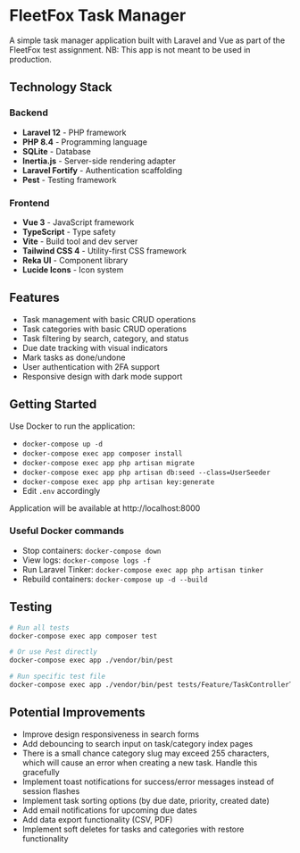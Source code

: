 # FleetFox Task Manager

A simple task manager application built with Laravel and Vue as part of the FleetFox test assignment.
NB: This app is not meant to be used in production.

## Technology Stack

### Backend
- **Laravel 12** - PHP framework
- **PHP 8.4** - Programming language
- **SQLite** - Database
- **Inertia.js** - Server-side rendering adapter
- **Laravel Fortify** - Authentication scaffolding
- **Pest** - Testing framework

### Frontend
- **Vue 3** - JavaScript framework
- **TypeScript** - Type safety
- **Vite** - Build tool and dev server
- **Tailwind CSS 4** - Utility-first CSS framework
- **Reka UI** - Component library
- **Lucide Icons** - Icon system

## Features

- Task management with basic CRUD operations
- Task categories with basic CRUD operations
- Task filtering by search, category, and status
- Due date tracking with visual indicators
- Mark tasks as done/undone
- User authentication with 2FA support
- Responsive design with dark mode support

## Getting Started

Use Docker to run the application:
- `docker-compose up -d`
- `docker-compose exec app composer install`
- `docker-compose exec app php artisan migrate`
- `docker-compose exec app php artisan db:seed --class=UserSeeder`
- `docker-compose exec app php artisan key:generate`
- Edit `.env` accordingly

Application will be available at http://localhost:8000

### Useful Docker commands
- Stop containers: `docker-compose down`
- View logs: `docker-compose logs -f`
- Run Laravel Tinker: `docker-compose exec app php artisan tinker`
- Rebuild containers: `docker-compose up -d --build`

## Testing

```bash
# Run all tests
docker-compose exec app composer test

# Or use Pest directly
docker-compose exec app ./vendor/bin/pest

# Run specific test file
docker-compose exec app ./vendor/bin/pest tests/Feature/TaskControllerTest.php
```

## Potential Improvements
- Improve design responsiveness in search forms
- Add debouncing to search input on task/category index pages
- There is a small chance category slug may exceed 255 characters, which will cause an error when creating a new task. Handle this gracefully
- Implement toast notifications for success/error messages instead of session flashes
- Implement task sorting options (by due date, priority, created date)
- Add email notifications for upcoming due dates
- Add data export functionality (CSV, PDF)
- Implement soft deletes for tasks and categories with restore functionality